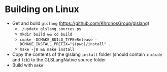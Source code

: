 # Building on Linux #
* Get and build `glslang` (https://github.com/KhronosGroup/glslang)
    * `./update_glslang_sources.py`
    * `mkdir build && cd build`
    * `cmake -DCMAKE_BUILD_TYPE=Release -DCMAKE_INSTALL_PREFIX="$(pwd)/install" ..`
    * `make -j8 && make install`
* Copy the contents of the glslang `install` folder (should contain `include` and `lib`) to the GLSLangNative source folder
* Build with `make`